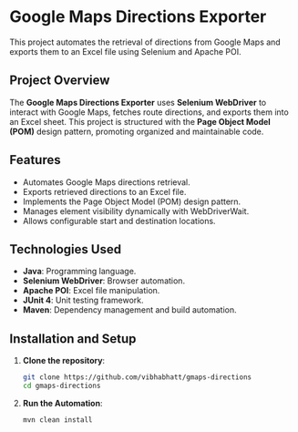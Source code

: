 # Google Maps Directions Exporter

This project automates the retrieval of directions from Google Maps and exports them to an Excel file using Selenium and Apache POI.

## Project Overview

The **Google Maps Directions Exporter** uses **Selenium WebDriver** to interact with Google Maps, fetches route directions, and exports them into an Excel sheet. This project is structured with the **Page Object Model (POM)** design pattern, promoting organized and maintainable code.

## Features

- Automates Google Maps directions retrieval.
- Exports retrieved directions to an Excel file.
- Implements the Page Object Model (POM) design pattern.
- Manages element visibility dynamically with WebDriverWait.
- Allows configurable start and destination locations.

## Technologies Used

- **Java**: Programming language.
- **Selenium WebDriver**: Browser automation.
- **Apache POI**: Excel file manipulation.
- **JUnit 4**: Unit testing framework.
- **Maven**: Dependency management and build automation.

## Installation and Setup

1. **Clone the repository**:
   ```bash
   git clone https://github.com/vibhabhatt/gmaps-directions
   cd gmaps-directions

2. **Run the Automation**:
   ```bash
   mvn clean install

